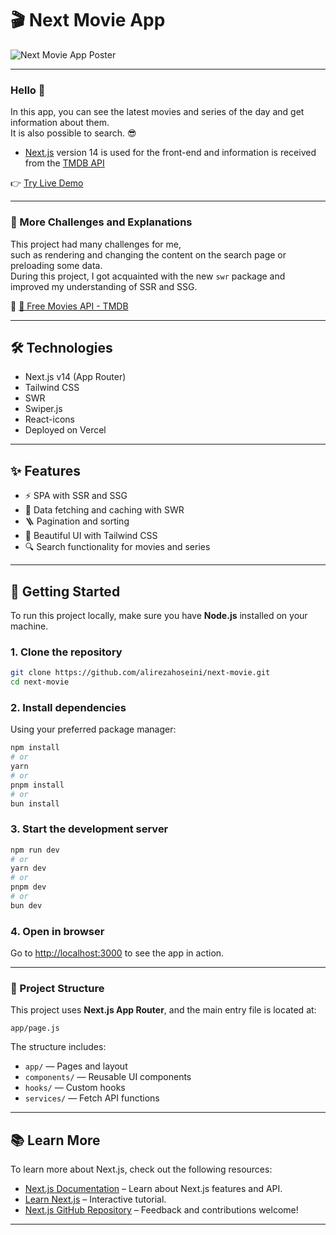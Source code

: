 # 🎬 Next Movie App

![Next Movie App Poster](https://s6.uupload.ir/files/hero_0h5e.png)

---

### Hello 🤚

In this app, you can see the latest movies and series of the day and get information about them.  
It is also possible to search. 😎

- [Next.js](https://nextjs.org/) version 14 is used for the front-end and information is received from the [TMDB API](https://developer.themoviedb.org/docs/getting-started)

👉 [Try Live Demo](https://nextmovie.a-hosseini.ir/)

---

### 📌 More Challenges and Explanations

This project had many challenges for me,  
such as rendering and changing the content on the search page or preloading some data.  
During this project, I got acquainted with the new `swr` package and improved my understanding of SSR and SSG.

🔗 [🧩 Free Movies API - TMDB](https://developer.themoviedb.org/docs/getting-started)

---

## 🛠️ Technologies

- Next.js v14 (App Router)
- Tailwind CSS
- SWR
- Swiper.js
- React-icons
- Deployed on Vercel

---

## ✨ Features

- ⚡ SPA with SSR and SSG  
- 🎲 Data fetching and caching with SWR  
- 🪜 Pagination and sorting  
- 🌈 Beautiful UI with Tailwind CSS  
- 🔍 Search functionality for movies and series  

---

## 🚀 Getting Started

To run this project locally, make sure you have **Node.js** installed on your machine.

### 1. Clone the repository
```bash
git clone https://github.com/alirezahoseini/next-movie.git
cd next-movie
```

### 2. Install dependencies
Using your preferred package manager:
```bash
npm install
# or
yarn
# or
pnpm install
# or
bun install
```

### 3. Start the development server
```bash
npm run dev
# or
yarn dev
# or
pnpm dev
# or
bun dev
```

### 4. Open in browser
Go to [http://localhost:3000](http://localhost:3000) to see the app in action.

---

### 📁 Project Structure

This project uses **Next.js App Router**, and the main entry file is located at:

```
app/page.js
```

The structure includes:

- `app/` — Pages and layout
- `components/` — Reusable UI components
- `hooks/` — Custom hooks
- `services/` — Fetch API functions

---

## 📚 Learn More

To learn more about Next.js, check out the following resources:

- [Next.js Documentation](https://nextjs.org/docs) – Learn about Next.js features and API.
- [Learn Next.js](https://nextjs.org/learn) – Interactive tutorial.
- [Next.js GitHub Repository](https://github.com/vercel/next.js/) – Feedback and contributions welcome!

---
